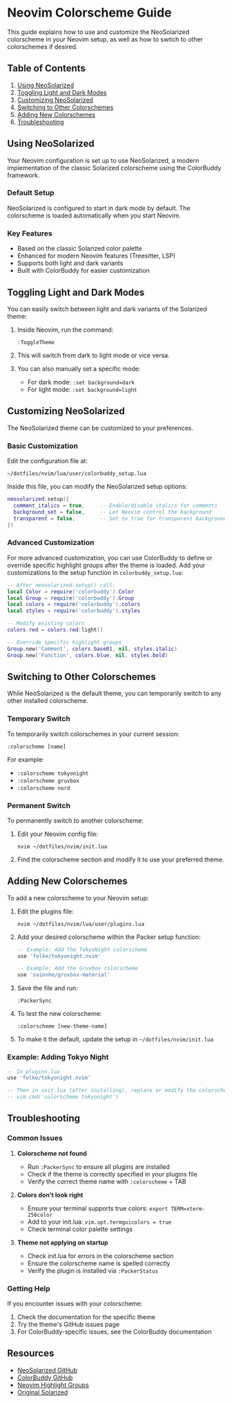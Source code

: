 # Neovim Colorscheme Guide

This guide explains how to use and customize the NeoSolarized colorscheme in your Neovim setup, as well as how to switch to other colorschemes if desired.

## Table of Contents

1. [Using NeoSolarized](#using-neosolarized)
2. [Toggling Light and Dark Modes](#toggling-light-and-dark-modes)
3. [Customizing NeoSolarized](#customizing-neosolarized)
4. [Switching to Other Colorschemes](#switching-to-other-colorschemes)
5. [Adding New Colorschemes](#adding-new-colorschemes)
6. [Troubleshooting](#troubleshooting)

## Using NeoSolarized

Your Neovim configuration is set up to use NeoSolarized, a modern implementation of the classic Solarized colorscheme using the ColorBuddy framework.

### Default Setup

NeoSolarized is configured to start in dark mode by default. The colorscheme is loaded automatically when you start Neovim.

### Key Features

- Based on the classic Solarized color palette
- Enhanced for modern Neovim features (Treesitter, LSP)
- Supports both light and dark variants
- Built with ColorBuddy for easier customization

## Toggling Light and Dark Modes

You can easily switch between light and dark variants of the Solarized theme:

1. Inside Neovim, run the command:
   ```
   :ToggleTheme
   ```

2. This will switch from dark to light mode or vice versa.

3. You can also manually set a specific mode:
   - For dark mode: `:set background=dark`
   - For light mode: `:set background=light`

## Customizing NeoSolarized

The NeoSolarized theme can be customized to your preferences.

### Basic Customization

Edit the configuration file at:
```
~/dotfiles/nvim/lua/user/colorbuddy_setup.lua
```

Inside this file, you can modify the NeoSolarized setup options:

```lua
neosolarized.setup({
  comment_italics = true,     -- Enable/disable italics for comments
  background_set = false,     -- Let Neovim control the background
  transparent = false,        -- Set to true for transparent background
})
```

### Advanced Customization

For more advanced customization, you can use ColorBuddy to define or override specific highlight groups after the theme is loaded. Add your customizations to the setup function in `colorbuddy_setup.lua`:

```lua
-- After neosolarized.setup() call:
local Color = require('colorbuddy').Color
local Group = require('colorbuddy').Group
local colors = require('colorbuddy').colors
local styles = require('colorbuddy').styles

-- Modify existing colors
colors.red = colors.red:light()

-- Override specific highlight groups
Group.new('Comment', colors.base01, nil, styles.italic)
Group.new('Function', colors.blue, nil, styles.bold)
```

## Switching to Other Colorschemes

While NeoSolarized is the default theme, you can temporarily switch to any other installed colorscheme.

### Temporary Switch

To temporarily switch colorschemes in your current session:

```
:colorscheme [name]
```

For example:
- `:colorscheme tokyonight`
- `:colorscheme gruvbox`
- `:colorscheme nord`

### Permanent Switch

To permanently switch to another colorscheme:

1. Edit your Neovim config file:
   ```
   nvim ~/dotfiles/nvim/init.lua
   ```

2. Find the colorscheme section and modify it to use your preferred theme.

## Adding New Colorschemes

To add a new colorscheme to your Neovim setup:

1. Edit the plugins file:
   ```
   nvim ~/dotfiles/nvim/lua/user/plugins.lua
   ```

2. Add your desired colorscheme within the Packer setup function:
   ```lua
   -- Example: Add the TokyoNight colorscheme
   use 'folke/tokyonight.nvim'
   
   -- Example: Add the Gruvbox colorscheme
   use 'sainnhe/gruvbox-material'
   ```

3. Save the file and run:
   ```
   :PackerSync
   ```

4. To test the new colorscheme:
   ```
   :colorscheme [new-theme-name]
   ```

5. To make it the default, update the setup in `~/dotfiles/nvim/init.lua`

### Example: Adding Tokyo Night

```lua
-- In plugins.lua
use 'folke/tokyonight.nvim'

-- Then in init.lua (after installing), replace or modify the colorscheme section:
-- vim.cmd('colorscheme tokyonight')
```

## Troubleshooting

### Common Issues

1. **Colorscheme not found**
   - Run `:PackerSync` to ensure all plugins are installed
   - Check if the theme is correctly specified in your plugins file
   - Verify the correct theme name with `:colorscheme` + TAB

2. **Colors don't look right**
   - Ensure your terminal supports true colors: `export TERM=xterm-256color`
   - Add to your init.lua: `vim.opt.termguicolors = true`
   - Check terminal color palette settings

3. **Theme not applying on startup**
   - Check init.lua for errors in the colorscheme section
   - Ensure the colorscheme name is spelled correctly
   - Verify the plugin is installed via `:PackerStatus`

### Getting Help

If you encounter issues with your colorscheme:

1. Check the documentation for the specific theme
2. Try the theme's GitHub issues page
3. For ColorBuddy-specific issues, see the ColorBuddy documentation

## Resources

- [NeoSolarized GitHub](https://github.com/svrana/neosolarized.nvim)
- [ColorBuddy GitHub](https://github.com/tjdevries/colorbuddy.nvim)
- [Neovim Highlight Groups](https://neovim.io/doc/user/syntax.html#highlight-groups)
- [Original Solarized](https://ethanschoonover.com/solarized/) 